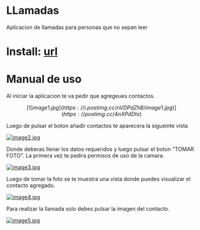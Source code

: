 # LLamadas
Aplicacion de llamadas para personas que no sepan leer

# Install: [url](https://drive.google.com/file/d/1LcLGbDrZOPvDnA17v7w4iecQDhrKO1Yu/view?usp=share_link)

# Manual de uso
Al iniciar la aplicacion te va pedir que  agregeues contactos.

$$[![image1.jpg](https://i.postimg.cc/nVDPdZhB/image1.jpg)](https://postimg.cc/4nXPdDtx)$$

Luego de pulsar el boton añadir contactos te aparecera la sigueinte vista

[![image2.jpg](https://i.postimg.cc/L6k0pTfs/image2.jpg)](https://postimg.cc/ykdTh0Lq)

Donde deberas llenar los datos requeridos y luego pulsar el boton "TOMAR FOTO". La primera vez te pedira permisos de uso de la camara.

[![image3.jpg](https://i.postimg.cc/NjpJyjdq/image3.jpg)](https://postimg.cc/K13rwxXJ)

Luego de tomar la foto se te muestra una vista donde puedes visualizar el contacto agregado.

[![image4.jpg](https://i.postimg.cc/bNfFWMZM/image4.jpg)](https://postimg.cc/Z0jcywFF)

Para realizar la llamada solo debes pulsar la imagen del contacto.

[![image5.jpg](https://i.postimg.cc/d03WGcf7/image5.jpg)](https://postimg.cc/PLGzk9Th)

